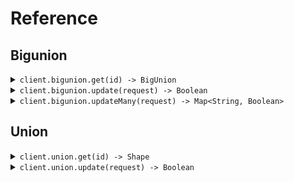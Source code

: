 # Reference
## Bigunion
<details><summary><code>client.bigunion.get(id) -> BigUnion</code></summary>
<dl>
<dd>

#### 🔌 Usage

<dl>
<dd>

<dl>
<dd>

```java
client.bigunion().get(id);
```
</dd>
</dl>
</dd>
</dl>

#### ⚙️ Parameters

<dl>
<dd>

<dl>
<dd>

**id:** `String` 
    
</dd>
</dl>
</dd>
</dl>


</dd>
</dl>
</details>

<details><summary><code>client.bigunion.update(request) -> Boolean</code></summary>
<dl>
<dd>

#### 🔌 Usage

<dl>
<dd>

<dl>
<dd>

```java
client.bigunion().update(
    BigUnion.normalSweet(
        NormalSweet
            .builder()
            .value("value")
            .build()
    )
);
```
</dd>
</dl>
</dd>
</dl>

#### ⚙️ Parameters

<dl>
<dd>

<dl>
<dd>

**request:** `BigUnion` 
    
</dd>
</dl>
</dd>
</dl>


</dd>
</dl>
</details>

<details><summary><code>client.bigunion.updateMany(request) -> Map&lt;String, Boolean&gt;</code></summary>
<dl>
<dd>

#### 🔌 Usage

<dl>
<dd>

<dl>
<dd>

```java
client.bigunion().updateMany(
    Arrays.asList(
        BigUnion.normalSweet(
            NormalSweet
                .builder()
                .value("value")
                .build()
        ),
        BigUnion.normalSweet(
            NormalSweet
                .builder()
                .value("value")
                .build()
        )
    )
);
```
</dd>
</dl>
</dd>
</dl>

#### ⚙️ Parameters

<dl>
<dd>

<dl>
<dd>

**request:** `List<BigUnion>` 
    
</dd>
</dl>
</dd>
</dl>


</dd>
</dl>
</details>

## Union
<details><summary><code>client.union.get(id) -> Shape</code></summary>
<dl>
<dd>

#### 🔌 Usage

<dl>
<dd>

<dl>
<dd>

```java
client.bigunion().get(id);
```
</dd>
</dl>
</dd>
</dl>

#### ⚙️ Parameters

<dl>
<dd>

<dl>
<dd>

**id:** `String` 
    
</dd>
</dl>
</dd>
</dl>


</dd>
</dl>
</details>

<details><summary><code>client.union.update(request) -> Boolean</code></summary>
<dl>
<dd>

#### 🔌 Usage

<dl>
<dd>

<dl>
<dd>

```java
client.union().update(
    Shape.circle(
        Circle
            .builder()
            .radius(1.1)
            .build()
    )
);
```
</dd>
</dl>
</dd>
</dl>

#### ⚙️ Parameters

<dl>
<dd>

<dl>
<dd>

**request:** `Shape` 
    
</dd>
</dl>
</dd>
</dl>


</dd>
</dl>
</details>
